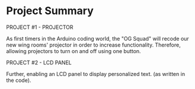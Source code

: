 # Project Summary

PROJECT #1 - PROJECTOR

As first timers in the Arduino coding world, the "OG Squad" will recode our new wing rooms' projector in order to increase functionality. Therefore, allowing projectors to turn on and off using one button. 

PROJECT #2 - LCD PANEL

Further, enabling an LCD panel to display personalized text. (as written in the code).
